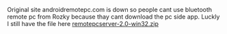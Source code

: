 Original site androidremotepc.com is down so people cant use bluetooth remote pc from Rozky because thay cant download the pc side app.
Luckly I still have the file here
[remotepcserver-2.0-win32.zip](https://github.com/user-attachments/files/16233071/remotepcserver-2.0-win32.zip)
